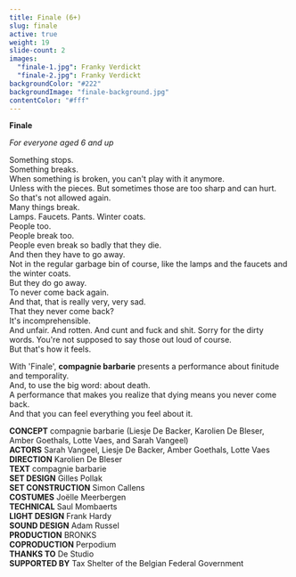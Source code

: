 ```yaml
---
title: Finale (6+)
slug: finale
active: true
weight: 19
slide-count: 2
images:
  "finale-1.jpg": Franky Verdickt
  "finale-2.jpg": Franky Verdickt
backgroundColor: "#222"
backgroundImage: "finale-background.jpg"
contentColor: "#fff"
---
```


**Finale**<br>

_For everyone aged 6 and up_

Something stops.<br>
Something breaks.<br>
When something is broken, you can't play with it anymore.<br>
Unless with the pieces. But sometimes those are too sharp and can hurt.<br>
So that's not allowed again.<br>
Many things break.<br>
Lamps. Faucets. Pants. Winter coats.<br>
People too.<br>
People break too.<br>
People even break so badly that they die.<br>
And then they have to go away.<br>
Not in the regular garbage bin of course, like the lamps and the faucets and the winter coats.<br>
But they do go away.<br>
To never come back again.<br>
And that, that is really very, very sad.<br>
That they never come back?<br>
It's incomprehensible.<br>
And unfair. And rotten. And cunt and fuck and shit. Sorry for the dirty words. You're not supposed to say those out loud of course.<br>
But that's how it feels.<br>

With 'Finale', **compagnie barbarie** presents a performance about finitude and temporality.<br>
And, to use the big word: about death.<br>
A performance that makes you realize that dying means you never come back.<br>
And that you can feel everything you feel about it.<br>

**CONCEPT** compagnie barbarie (Liesje De Backer, Karolien De Bleser, Amber Goethals, Lotte Vaes, and Sarah Vangeel)<br>
**ACTORS** Sarah Vangeel, Liesje De Backer, Amber Goethals, Lotte Vaes<br>
**DIRECTION** Karolien De Bleser<br>
**TEXT** compagnie barbarie<br>
**SET DESIGN** Gilles Pollak<br>
**SET CONSTRUCTION** Simon Callens<br>
**COSTUMES** Joëlle Meerbergen<br>
**TECHNICAL** Saul Mombaerts<br>
**LIGHT DESIGN** Frank Hardy<br>
**SOUND DESIGN** Adam Russel<br>
**PRODUCTION** BRONKS<br>
**COPRODUCTION** Perpodium<br>
**THANKS TO** De Studio<br>
**SUPPORTED BY** Tax Shelter of the Belgian Federal Government
